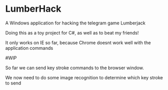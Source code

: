 # LumberHack

A Windows application for hacking the telegram game Lumberjack

Doing this as a toy project for C#, as well as to beat my friends!

It only works on IE so far, because Chrome doesnt work well with the application commands

#WIP

So far we can send key stroke commands to the browser window.

We now need to do some image recognition to determine which key stroke to send
